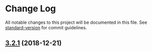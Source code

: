 # Change Log

All notable changes to this project will be documented in this file. See [standard-version](https://github.com/conventional-changelog/standard-version) for commit guidelines.

<a name="3.2.1"></a>
## [3.2.1](http://git.dtstack.cn/ziv/data-stack-web/compare/DTinsight_v3.2.1...3.2.1) (2018-12-21)
